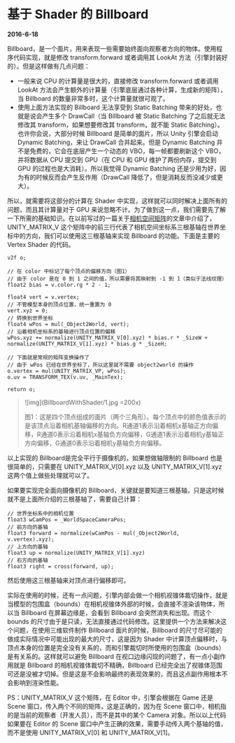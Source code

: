 # 基于 Shader 的 Billboard

**2016-6-18**

Billboard，是一个面片，用来表现一些需要始终面向观察者方向的物体。使用程序代码实现，就是修改 transform.forward 或者调用其 LookAt 方法（引擎封装好的）。但是这样做有几点问题：

* 一般来说 CPU 的计算量是很大的，直接修改 transform.forward 或者调用 LookAt 方法会产生额外的计算量（引擎底层通过各种计算，生成新的矩阵），当 Billboard 的数量非常多时，这个计算量就很可观了。 
* 使用上面方法实现的 Billboard 无法享受到 Static Batching 带来的好处，也就是说会产生多个 DrawCall（当 Billboard 被 Static Batching 了之后就无法修改其 transform，如果想要修改其 transform，就不能 Static Batching）。也许你会说，大部分时候 Billboard 是简单的面片，所以 Unity 引擎会启动 Dynamic Batching，来让 DrawCall 合并起来。但是 Dynamic Batching 并不是免费的，它会在底层产生一个动态的 VBO，每一帧都要刷新这个 VBO，并将数据从 CPU 提交到 GPU（在 CPU 和 GPU 维护了两份内存，提交到 GPU 的过程也是大消耗）。所以我觉得 Dynamic Batching 还是少用为好，因为有的时候反而会产生反作用（DrawCall 降低了，但是消耗反而没减少或更大）。

所以，就需要将这部分的计算在 Shader 中实现，这样就可以同时解决上面所有的问题，而且其计算量对于 GPU 来说忽略不计。为了做到这一点，我们需要先了解一下所需的基础知识。在以前写过的一篇关于[相机空间矩阵](CameraSpace.html)的文章中介绍了，UNITY_MATRIX_V 这个矩阵中的前三行代表了相机空间坐标系三根基轴在世界坐标中的方向，我们可以使用这三根基轴来实现 Billboard 的功能。下面是主要的 Vertex Shader 的代码。

	v2f o;
	
	// 在 color 中标记了每个顶点的偏移方向（图1）
	// 由于 color 是在 0 到 1 之间的值，所以需要将其映射到 -1 到 1（类似于法线纹理）
	float2 bias = v.color.rg * 2 - 1;
	
	float4 vert = v.vertex;
	// 不管模型本身的顶点位置，统一重置为 0
	vert.xyz = 0;
	// 转换到世界坐标
	float4 wPos = mul(_Object2World, vert);
	// 沿着相机坐标系的基轴进行顶点位置的偏移
	wPos.xyz += normalize(UNITY_MATRIX_V[0].xyz) * bias.r * _SizeW + normalize(UNITY_MATRIX_V[1].xyz) * bias.g * _SizeH;
	
	// 下面就是常规的矩阵变换操作了
	// 由于 wPos 已经在世界坐标了，所以这里就不需要 object2world 的操作
	o.vertex = mul(UNITY_MATRIX_VP, wPos);
	o.uv = TRANSFORM_TEX(v.uv, _MainTex);

	return o;
	
> ![img](BillboardWithShader/1.jpg =200x)
>
> 图1：这是四个顶点组成的面片（两个三角形）。每个顶点中的颜色值表示的是该顶点沿着相机基轴偏移的方向。R通道1表示沿着相机x基轴正方向偏移，R通道0表示沿着相机x基轴负方向偏移，G通道1表示沿着相机y基轴正方向偏移，G通道0表示沿着相机y基轴负方向偏移。

以上实现的 Billboard是完全平行于摄像机的，如果想做轴限制的 Billboard 也是很简单的，只需要在 UNITY_MATRIX_V[0].xyz 以及 UNITY_MATRIX_V[1].xyz 这两个值上做些处理就可以了。

如果要实现完全面向摄像机的 Billboard，关键就是要知道三根基轴，只是这时候就不是上面所介绍的三根基轴了，需要自己计算：
	
	// 世界坐标系中的相机位置
	float3 wCamPos = _WorldSpaceCameraPos;
	// 前方向的基轴
	float3 forward = normalize(wCamPos - mul(_Object2World, v.vertex).xyz);
	// 上方向的基轴
	float3 up = normalize(UNITY_MATRIX_V[1].xyz)
	// 右方向的基轴
	float3 right = cross(forward, up);
	
然后使用这三根基轴来对顶点进行偏移即可。

实际在使用的时候，还有一点问题，引擎内部会做一个相机视锥体裁切操作，就是当模型的包围盒（bounds）在相机视锥体外部的时候，会直接不渲染该物体，所以当 Billboard 在屏幕边缘是，会看到 Billboard 会突然消失和出现。而这个 bounds 的尺寸由于是只读，无法直接通过代码修改。这里提供一个方法来解决这个问题，在使用三维软件制作 Billboard 面片的时候，Billboard 的尺寸尽可能的做成实际情况中可能出现的最大的尺寸，这是因为 Shader 中计算顶点偏移时，与顶点本身的位置是完全没有关系的，而和引擎裁切时所使用的包围盒（bounds）是有关系的。这样就可以避免 Billboard 在视口边缘闪现的问题了，有一点小副作用就是 Billboard 的相机视锥体裁切不精确，Billboard 已经完全出了视锥体范围可还是没被才切掉。但是这是不会影响最终的表现效果的，而且这点副作用根本不会影响到渲染性能。

PS：UNITY_MATRIX_V 这个矩阵，在 Editor 中，引擎会根据在 Game 还是 Scene 窗口，传入两个不同的矩阵，这是正确的，因为在 Scene 窗口中，相机指的是当前的观察者（开发人员），而不是其中的某个 Camera 对象。所以以上代码如果要在 Editor 的 Scene 窗口中产生正确的效果，需要手动传入两个基轴的值，而不是使用 UNITY_MATRIX_V[0] 和 UNITY_MATRIX_V[1]。